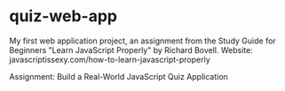 # quiz-web-app

My first web application project, an assignment from the Study Guide for Beginners "Learn JavaScript Properly" by Richard Bovell.
Website: javascriptissexy.com/how-to-learn-javascript-properly

Assignment: Build a Real-World JavaScript Quiz Application

